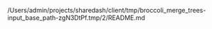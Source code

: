 /Users/admin/projects/sharedash/client/tmp/broccoli_merge_trees-input_base_path-zgN3DtPf.tmp/2/README.md